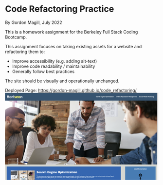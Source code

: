 # Code Refactoring Practice
By Gordon Magill, July 2022

This is a homework assignment for the Berkeley Full Stack Coding Bootcamp.

This assignment focuses on taking existing assets for a website and refactoring them to:
 - Improve accessibility (e.g. adding alt-text)
 - Improve code readability / maintainability
 - Generally follow best practices

The site should be visually and operationally unchanged.

Deployed Page: https://gordon-magill.github.io/code_refactoring/
![Deployed page](./assets/images/week1_deployed_page.png)

